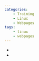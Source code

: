 ```yaml
---
categories:
    - Training
    - Linux
    - Webpages
tags:
    - linux
    - webpages
---
```




- 

- 


